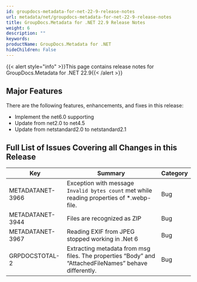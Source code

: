 ```yaml
---
id: groupdocs-metadata-for-net-22-9-release-notes
url: metadata/net/groupdocs-metadata-for-net-22-9-release-notes
title: GroupDocs.Metadata for .NET 22.9 Release Notes
weight: 6
description: ""
keywords: 
productName: GroupDocs.Metadata for .NET
hideChildren: False
---
```

{{< alert style="info" >}}This page contains release notes for GroupDocs.Metadata for .NET 22.9{{< /alert >}}

## Major Features


There are the following features, enhancements, and fixes in this release:

*   Implement the net6.0 supporting
*	Update from net2.0 to net4.5
*	Update from netstandard2.0 to netstandard2.1

## Full List of Issues Covering all Changes in this Release

| Key | Summary | Category |
| --- | --- | --- |
| METADATANET-3966 | Exception with message `Invalid bytes count` met while reading properties of *.webp-file. | Bug         |
| METADATANET-3944 | Files are recognized as ZIP                              	                                     	 | Bug         |
| METADATANET-3967 | Reading EXIF from JPEG stopped working in .Net 6                              	                                     	 | Bug         |
| GRPDOCSTOTAL-2 | Extracting metadata from msg files. The properties “Body” and “AttachedFileNames” behave differently.                              	                                     	 | Bug         |
